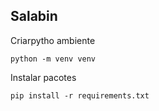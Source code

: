 ## Salabin

Criarpytho ambiente 

`python -m venv venv`


Instalar pacotes

`pip install -r requirements.txt`